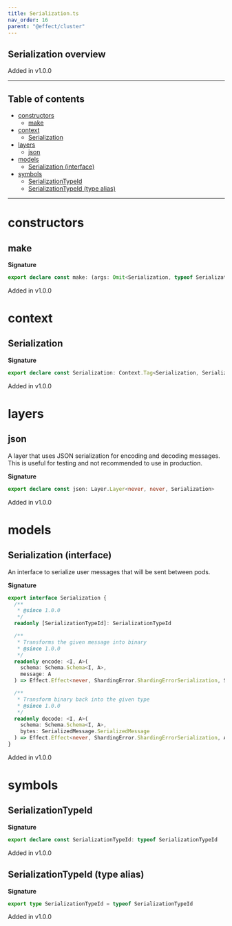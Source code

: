 ```yaml
---
title: Serialization.ts
nav_order: 16
parent: "@effect/cluster"
---
```


## Serialization overview

Added in v1.0.0

---

<h2 class="text-delta">Table of contents</h2>

- [constructors](#constructors)
  - [make](#make)
- [context](#context)
  - [Serialization](#serialization)
- [layers](#layers)
  - [json](#json)
- [models](#models)
  - [Serialization (interface)](#serialization-interface)
- [symbols](#symbols)
  - [SerializationTypeId](#serializationtypeid)
  - [SerializationTypeId (type alias)](#serializationtypeid-type-alias)

---

# constructors

## make

**Signature**

```ts
export declare const make: (args: Omit<Serialization, typeof SerializationTypeId>) => Serialization
```

Added in v1.0.0

# context

## Serialization

**Signature**

```ts
export declare const Serialization: Context.Tag<Serialization, Serialization>
```

Added in v1.0.0

# layers

## json

A layer that uses JSON serialization for encoding and decoding messages.
This is useful for testing and not recommended to use in production.

**Signature**

```ts
export declare const json: Layer.Layer<never, never, Serialization>
```

Added in v1.0.0

# models

## Serialization (interface)

An interface to serialize user messages that will be sent between pods.

**Signature**

```ts
export interface Serialization {
  /**
   * @since 1.0.0
   */
  readonly [SerializationTypeId]: SerializationTypeId

  /**
   * Transforms the given message into binary
   * @since 1.0.0
   */
  readonly encode: <I, A>(
    schema: Schema.Schema<I, A>,
    message: A
  ) => Effect.Effect<never, ShardingError.ShardingErrorSerialization, SerializedMessage.SerializedMessage>

  /**
   * Transform binary back into the given type
   * @since 1.0.0
   */
  readonly decode: <I, A>(
    schema: Schema.Schema<I, A>,
    bytes: SerializedMessage.SerializedMessage
  ) => Effect.Effect<never, ShardingError.ShardingErrorSerialization, A>
}
```

Added in v1.0.0

# symbols

## SerializationTypeId

**Signature**

```ts
export declare const SerializationTypeId: typeof SerializationTypeId
```

Added in v1.0.0

## SerializationTypeId (type alias)

**Signature**

```ts
export type SerializationTypeId = typeof SerializationTypeId
```

Added in v1.0.0
